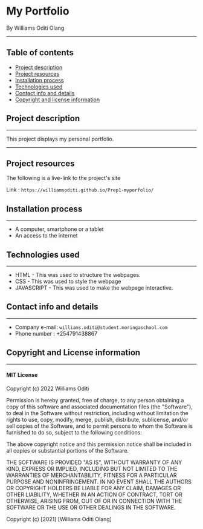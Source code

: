 # My Portfolio
By Williams Oditi Olang 
- - - - - - 
## Table of contents
* [Project description](#project-description)
* [Project resources](#project-resources)
* [Installation process](#installation-process)
* [Technologies used](#technologies-used)
* [Contact info and details](#contact-info-and-details)
* [Copyright and license information](#copyright-and-license-information)

## Project description
- - -
This project displays my personal portfolio.
- - -
## Project resources
The following is a live-link to the project's site

Link : `https://williamsoditi.github.io/Prep1-myporfolio/`

## Installation process
- -- - 
* A computer, smartphone or a tablet
* An access to the internet
## Technologies used
- - - -
+ HTML - This was used to structure the webpages.
+ CSS - This was used to style the webpage
+ JAVASCRIPT - This was used to make the webpage interactive.
## Contact info and details
- - - -- 
* Company e-mail: `williams.oditi@student.moringaschool.com`
* Phone number : +254791438867
## Copyright and License information
- - -
#### MIT License
Copyright (c) 2022 Williams Oditi

Permission is hereby granted, free of charge, to any person obtaining a copy
of this software and associated documentation files (the "Software"), to deal
in the Software without restriction, including without limitation the rights
to use, copy, modify, merge, publish, distribute, sublicense, and/or sell
copies of the Software, and to permit persons to whom the Software is
furnished to do so, subject to the following conditions:

The above copyright notice and this permission notice shall be included in all
copies or substantial portions of the Software.

THE SOFTWARE IS PROVIDED "AS IS", WITHOUT WARRANTY OF ANY KIND, EXPRESS OR
IMPLIED, INCLUDING BUT NOT LIMITED TO THE WARRANTIES OF MERCHANTABILITY,
FITNESS FOR A PARTICULAR PURPOSE AND NONINFRINGEMENT. IN NO EVENT SHALL THE
AUTHORS OR COPYRIGHT HOLDERS BE LIABLE FOR ANY CLAIM, DAMAGES OR OTHER
LIABILITY, WHETHER IN AN ACTION OF CONTRACT, TORT OR OTHERWISE, ARISING FROM,
OUT OF OR IN CONNECTION WITH THE SOFTWARE OR THE USE OR OTHER DEALINGS IN THE
SOFTWARE.

Copyright (c) [2021] [Williams Oditi Olang]
